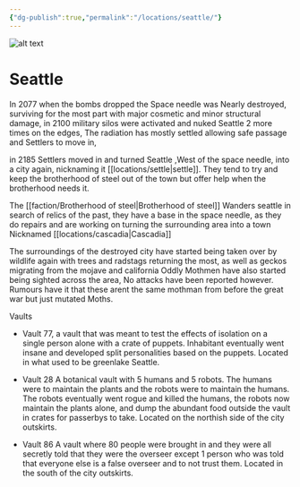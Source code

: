 ```yaml
---
{"dg-publish":true,"permalink":"/locations/seattle/"}
---
```


![alt text](<../assets/images/Fallout Seattle Concept.webp>)
# Seattle
In 2077 when the bombs dropped the Space needle was Nearly destroyed, surviving for the most part with major cosmetic and minor structural damage, in 2100  military silos were activated and nuked Seattle 2 more times on the edges,  The radiation has mostly settled allowing safe passage and Settlers to move in, 

in 2185 Settlers moved in and turned Seattle ,West of the space needle, into a city again, nicknaming it [[locations/settle\|settle]].  They tend to try and keep the brotherhood of steel out of the town but offer help when the brotherhood needs it. 


The [[faction/Brotherhood of steel\|Brotherhood of steel]] Wanders seattle in search of relics of the past, they have a base in the space needle, as they do repairs and are working on turning the surrounding area into a town Nicknamed [[locations/cascadia\|Cascadia]]

The surroundings of the destroyed city have started being taken over by wildlife again with trees and radstags returning the most, as well as geckos migrating from the mojave and california
Oddly Mothmen have also started being sighted across the area, No attacks have been reported however. Rumours have it that these arent the same mothman from before the great war but just mutated Moths. 

Vaults 
 - Vault 77, a vault that was meant to test the effects of isolation on a single person alone with a crate of puppets.  Inhabitant eventually went insane and developed split personalities based on the puppets. Located in what used to be greenlake Seattle.

- Vault 28 A botanical vault with 5 humans and 5 robots. The humans were to maintain the plants and the robots were to maintain the humans. The robots eventually went rogue and killed the humans, the robots now maintain the plants alone, and dump the abundant food outside the vault in crates for passerbys to take. Located on the northish side of the city outskirts. 

- Vault 86 A vault where 80 people were brought in and they were all secretly told that they were the overseer except 1 person who was told that everyone else is a false overseer and to not trust them. Located in the south of the city outskirts. 
  